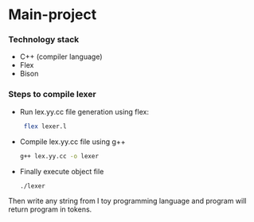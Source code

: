 # Main-project
### Technology stack
- C++ (compiler language)
- Flex
- Bison

### Steps to compile lexer
* Run lex.yy.cc file generation using flex:
  ```bash
   flex lexer.l
   ```

* Compile lex.yy.cc file using g++
  ```bash
  g++ lex.yy.cc -o lexer
    ```
* Finally execute object file
  ```bash
  ./lexer
    ```
Then write any string from I toy programming language and program will return program in tokens.
